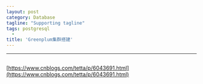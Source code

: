 ```yaml
---
layout: post
category: Database
tagline: "Supporting tagline"
tags: postgresql
  -
title: 'Greenplum集群搭建'
---
```


---


<!--more-->

##
###
###
###
###
###
###
##
##
##



[https://www.cnblogs.com/tetta/p/6043691.html](https://www.cnblogs.com/tetta/p/6043691.html)
